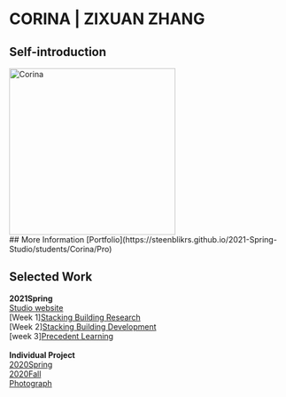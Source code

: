 # CORINA | ZIXUAN ZHANG

## Self-introduction
<img alt="Corina" src="https://github.com/steenblikrs/2021-Spring-Studio/blob/gh-pages/students/Corina/self.gif?raw=true" width="300">
 <br> 
 ## More Information
 [Portfolio](https://steenblikrs.github.io/2021-Spring-Studio/students/Corina/Pro)

## Selected Work 
**2021Spring** <br>
[Studio website](https://corinazhang.wordpress.com/)
 <br>[Week 1][Stacking Building Research](https://steenblikrs.github.io/2021-Spring-Studio/Research/Stacking)
 <br>
 [Week 2][Stacking Building Development](https://steenblikrs.github.io/2021-Spring-Studio/students/Corina/Research)
 <br>
 [week 3][Precedent Learning](https://steenblikrs.github.io/2021-Spring-Studio/students/Corina/City)
 <br><br>
**Individual Project** <br>
[2020Spring](https://steenblikrs.github.io/2021-Spring-Studio/students/Corina/2020S)
 <br>
[2020Fall](https://steenblikrs.github.io/2021-Spring-Studio/students/Corina/2020F)
<br>
[Photograph](https://steenblikrs.github.io/2021-Spring-Studio/students/Corina/P)
